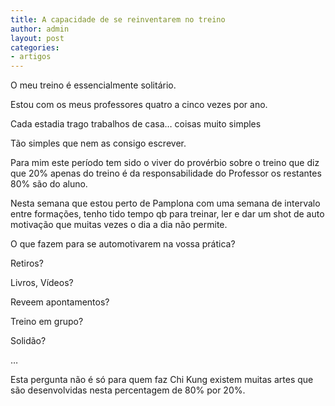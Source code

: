 ```yaml
---
title: A capacidade de se reinventarem no treino
author: admin
layout: post
categories:
- artigos
---
```

O meu treino é essencialmente solitário.

Estou com os meus professores quatro a cinco vezes por ano.

Cada estadia trago trabalhos de casa&#8230; coisas muito simples

Tão simples que nem as consigo escrever.

Para mim este período tem sido o viver do provérbio sobre o treino que diz que 20% apenas do treino é da responsabilidade do Professor os restantes 80% são do aluno.

Nesta semana que estou perto de Pamplona com uma semana de intervalo entre formações, tenho tido tempo qb para treinar, ler e dar um shot de auto motivação que muitas vezes o dia a dia não permite.

O que fazem para se automotivarem na vossa prática?

Retiros?

Livros, Vídeos?

Reveem apontamentos?

Treino em grupo?

Solidão?

&#8230;

Esta pergunta não é só para quem faz Chi Kung existem muitas artes que são desenvolvidas nesta percentagem de 80% por 20%.

